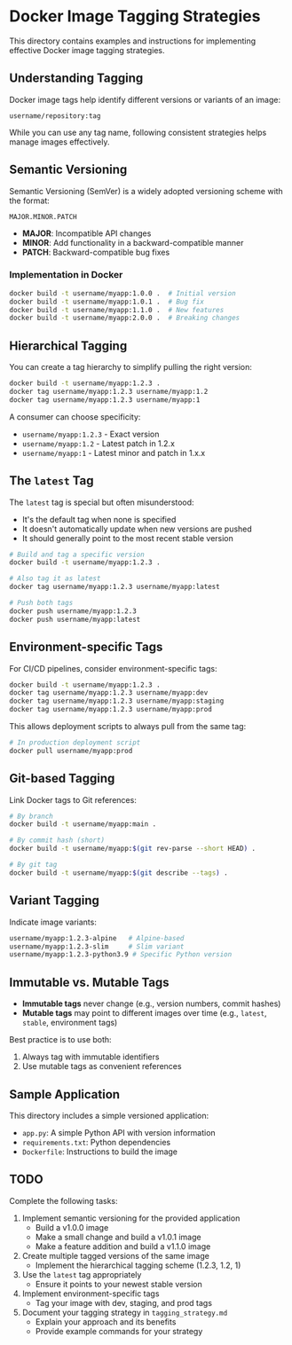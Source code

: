 # Docker Image Tagging Strategies

This directory contains examples and instructions for implementing effective Docker image tagging strategies.

## Understanding Tagging

Docker image tags help identify different versions or variants of an image:

```
username/repository:tag
```

While you can use any tag name, following consistent strategies helps manage images effectively.

## Semantic Versioning

Semantic Versioning (SemVer) is a widely adopted versioning scheme with the format:

```
MAJOR.MINOR.PATCH
```

- **MAJOR**: Incompatible API changes
- **MINOR**: Add functionality in a backward-compatible manner
- **PATCH**: Backward-compatible bug fixes

### Implementation in Docker

```bash
docker build -t username/myapp:1.0.0 .  # Initial version
docker build -t username/myapp:1.0.1 .  # Bug fix
docker build -t username/myapp:1.1.0 .  # New features
docker build -t username/myapp:2.0.0 .  # Breaking changes
```

## Hierarchical Tagging

You can create a tag hierarchy to simplify pulling the right version:

```bash
docker build -t username/myapp:1.2.3 .
docker tag username/myapp:1.2.3 username/myapp:1.2
docker tag username/myapp:1.2.3 username/myapp:1
```

A consumer can choose specificity:
- `username/myapp:1.2.3` - Exact version
- `username/myapp:1.2` - Latest patch in 1.2.x
- `username/myapp:1` - Latest minor and patch in 1.x.x

## The `latest` Tag

The `latest` tag is special but often misunderstood:
- It's the default tag when none is specified
- It doesn't automatically update when new versions are pushed
- It should generally point to the most recent stable version

```bash
# Build and tag a specific version
docker build -t username/myapp:1.2.3 .

# Also tag it as latest
docker tag username/myapp:1.2.3 username/myapp:latest

# Push both tags
docker push username/myapp:1.2.3
docker push username/myapp:latest
```

## Environment-specific Tags

For CI/CD pipelines, consider environment-specific tags:

```bash
docker build -t username/myapp:1.2.3 .
docker tag username/myapp:1.2.3 username/myapp:dev
docker tag username/myapp:1.2.3 username/myapp:staging
docker tag username/myapp:1.2.3 username/myapp:prod
```

This allows deployment scripts to always pull from the same tag:
```bash
# In production deployment script
docker pull username/myapp:prod
```

## Git-based Tagging

Link Docker tags to Git references:

```bash
# By branch
docker build -t username/myapp:main .

# By commit hash (short)
docker build -t username/myapp:$(git rev-parse --short HEAD) .

# By git tag
docker build -t username/myapp:$(git describe --tags) .
```

## Variant Tagging

Indicate image variants:

```bash
username/myapp:1.2.3-alpine   # Alpine-based
username/myapp:1.2.3-slim     # Slim variant
username/myapp:1.2.3-python3.9 # Specific Python version
```

## Immutable vs. Mutable Tags

- **Immutable tags** never change (e.g., version numbers, commit hashes)
- **Mutable tags** may point to different images over time (e.g., `latest`, `stable`, environment tags)

Best practice is to use both:
1. Always tag with immutable identifiers
2. Use mutable tags as convenient references

## Sample Application

This directory includes a simple versioned application:
- `app.py`: A simple Python API with version information
- `requirements.txt`: Python dependencies
- `Dockerfile`: Instructions to build the image

## TODO

Complete the following tasks:
1. Implement semantic versioning for the provided application
   - Build a v1.0.0 image
   - Make a small change and build a v1.0.1 image
   - Make a feature addition and build a v1.1.0 image
2. Create multiple tagged versions of the same image
   - Implement the hierarchical tagging scheme (1.2.3, 1.2, 1)
3. Use the `latest` tag appropriately
   - Ensure it points to your newest stable version
4. Implement environment-specific tags
   - Tag your image with dev, staging, and prod tags
5. Document your tagging strategy in `tagging_strategy.md`
   - Explain your approach and its benefits
   - Provide example commands for your strategy 
